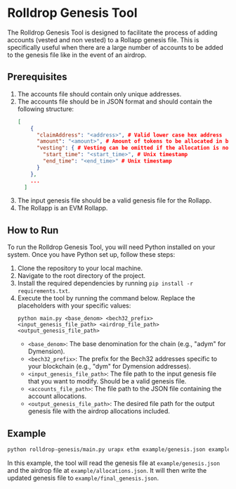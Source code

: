 # Rolldrop Genesis Tool

The Rolldrop Genesis Tool is designed to facilitate the process of adding accounts (vested and non vested) to a Rollapp genesis file.
This is specifically useful when there are a large number of accounts to be added to the genesis file like in the event of an airdrop.

## Prerequisites

1. The accounts file should contain only unique addresses.
2. The accounts file should be in JSON format and should contain the following structure:
   ```json
   [
       {
         "claimAddress": "<address>", # Valid lower case hex address
         "amount": "<amount>", # Amount of tokens to be allocated in base denomination
         "vesting": { # Vesting can be omitted if the allocation is not vested
           "start_time": "<start_time>", # Unix timestamp
           "end_time": "<end_time>" # Unix timestamp
         }
       },
       ...
     ]
   ```
3. The input genesis file should be a valid genesis file for the Rollapp.
4. The Rollapp is an EVM Rollapp.

## How to Run

To run the Rolldrop Genesis Tool, you will need Python installed on your system. Once you have Python set up, follow these steps:

1. Clone the repository to your local machine.
2. Navigate to the root directory of the project.
3. Install the required dependencies by running `pip install -r requirements.txt`.
4. Execute the tool by running the command below. Replace the placeholders with your specific values:
   ```
   python main.py <base_denom> <bech32_prefix> <input_genesis_file_path> <airdrop_file_path> <output_genesis_file_path>
   ```
   - `<base_denom>`: The base denomination for the chain (e.g., "adym" for Dymension).
   - `<bech32_prefix>`: The prefix for the Bech32 addresses specific to your blockchain (e.g., "dym" for Dymension addresses).
   - `<input_genesis_file_path>`: The file path to the input genesis file that you want to modify. Should be a valid genesis file.
   - `<accounts_file_path>`: The file path to the JSON file containing the account allocations. 
   - `<output_genesis_file_path>`: The desired file path for the output genesis file with the airdrop allocations included.

## Example
    
```bash
python rolldrop-genesis/main.py urapx ethm example/genesis.json example/allocations.json example/final_genesis.json
```
In this example, the tool will read the genesis file at `example/genesis.json` and the airdrop file at `example/allocations.json`. It will then write the updated genesis file to `example/final_genesis.json`.
